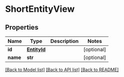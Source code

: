 # ShortEntityView

## Properties
Name | Type | Description | Notes
------------ | ------------- | ------------- | -------------
**id** | [**EntityId**](EntityId.md) |  | [optional] 
**name** | **str** |  | [optional] 

[[Back to Model list]](../README.md#documentation-for-models) [[Back to API list]](../README.md#documentation-for-api-endpoints) [[Back to README]](../README.md)

